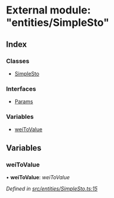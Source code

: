 # External module: "entities/SimpleSto"

## Index

### Classes

* [SimpleSto](../classes/_entities_simplesto_.simplesto.md)

### Interfaces

* [Params](../interfaces/_entities_simplesto_.params.md)

### Variables

* [weiToValue](_entities_simplesto_.md#weitovalue)

## Variables

###  weiToValue

• **weiToValue**: *weiToValue*

*Defined in [src/entities/SimpleSto.ts:15](https://github.com/PolymathNetwork/polymath-sdk/blob/550676f/src/entities/SimpleSto.ts#L15)*
